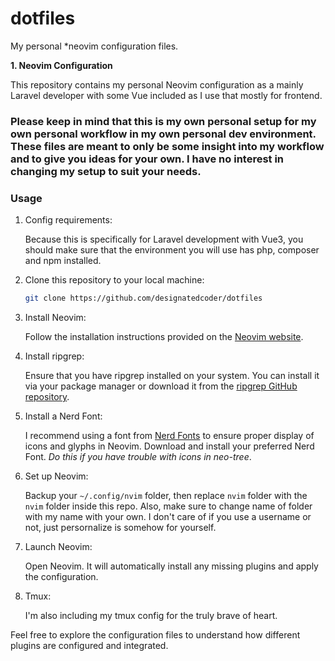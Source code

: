 # dotfiles 
My personal \*neovim configuration files.

**1. Neovim Configuration**

This repository contains my personal Neovim configuration as a mainly Laravel developer with some Vue included as I use that mostly for frontend.
### Please keep in mind that this is my own personal setup for my own personal workflow in my own personal dev environment.  These files are meant to only be some insight into my workflow and to give you ideas for your own. I have no interest in changing my setup to suit your needs.

### Usage

1. Config requirements:

    Because this is specifically for Laravel development with Vue3, you should make sure that the environment you will use has php, composer and npm installed.


2. Clone this repository to your local machine:

    ```bash
    git clone https://github.com/designatedcoder/dotfiles
    ```

3. Install Neovim:

    Follow the installation instructions provided on the [Neovim website](https://neovim.io/).

4. Install ripgrep:

    Ensure that you have ripgrep installed on your system. You can install it via your package manager or download it from the [ripgrep GitHub repository](https://github.com/BurntSushi/ripgrep).

5. Install a Nerd Font:

    I recommend using a font from [Nerd Fonts](https://www.nerdfonts.com/) to ensure proper display of icons and glyphs in Neovim. Download and install your preferred Nerd Font. *Do this if you have trouble with icons in neo-tree*.

6. Set up Neovim:

    Backup your `~/.config/nvim` folder, then replace `nvim` folder with the `nvim` folder inside this repo. Also, make sure to change name of folder with my name with your own.  I don't care of if you use a username or not, just persornalize is somehow for yourself. 

7. Launch Neovim:

    Open Neovim. It will automatically install any missing plugins and apply the configuration.
    
8. Tmux:

    I'm also including my tmux config for the truly brave of heart.

Feel free to explore the configuration files to understand how different plugins are configured and integrated.
